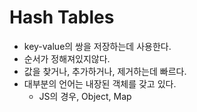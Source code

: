 # Hash Tables
- key-value의 쌍을 저장하는데 사용한다.
- 순서가 정해져있지않다.
- 값을 찾거나, 추가하거나, 제거하는데 빠르다.
- 대부분의 언어는 내장된 객체를 갖고 있다.
  - JS의 경우, Object, Map